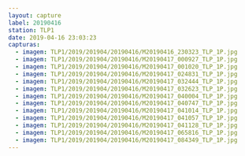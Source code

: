 ```yaml
---
layout: capture
label: 20190416
station: TLP1
date: 2019-04-16 23:03:23
capturas:
  - imagem: TLP1/2019/201904/20190416/M20190416_230323_TLP_1P.jpg
  - imagem: TLP1/2019/201904/20190416/M20190417_000927_TLP_1P.jpg
  - imagem: TLP1/2019/201904/20190416/M20190417_001020_TLP_1P.jpg
  - imagem: TLP1/2019/201904/20190416/M20190417_024831_TLP_1P.jpg
  - imagem: TLP1/2019/201904/20190416/M20190417_032444_TLP_1P.jpg
  - imagem: TLP1/2019/201904/20190416/M20190417_032623_TLP_1P.jpg
  - imagem: TLP1/2019/201904/20190416/M20190417_040004_TLP_1P.jpg
  - imagem: TLP1/2019/201904/20190416/M20190417_040747_TLP_1P.jpg
  - imagem: TLP1/2019/201904/20190416/M20190417_041014_TLP_1P.jpg
  - imagem: TLP1/2019/201904/20190416/M20190417_041057_TLP_1P.jpg
  - imagem: TLP1/2019/201904/20190416/M20190417_041128_TLP_1P.jpg
  - imagem: TLP1/2019/201904/20190416/M20190417_065816_TLP_1P.jpg
  - imagem: TLP1/2019/201904/20190416/M20190417_084349_TLP_1P.jpg
---
```

